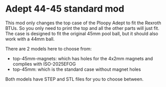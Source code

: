 # Adept 44-45 standard mod

This mod only changes the top case of the Ploopy Adept to fit the Rexroth BTUs. So you only need to print the top and all the other parts will just fit. The case is designed to fit the original 45mm pool ball, but it should also work with a 44mm ball.

There are 2 models here to choose from:

- top-45mm-magnets: which has holes for the 4x2mm magnets and complies with ISO-2025EFOG
- top-45mm: which is the standard case without magnet holes

Both models have STEP and STL files for you to choose between.
